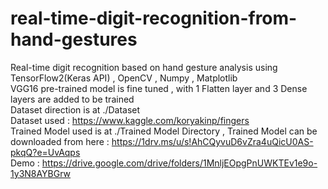 # real-time-digit-recognition-from-hand-gestures
Real-time digit recognition based on hand gesture analysis using TensorFlow2(Keras API) , OpenCV , Numpy , Matplotlib\
VGG16 pre-trained model is fine tuned , with 1 Flatten layer and 3 Dense layers are added to be trained\
Dataset direction is at ./Dataset\
Dataset used : https://www.kaggle.com/koryakinp/fingers \
Trained Model used is at ./Trained Model Directory , Trained Model can be downloaded from here : https://1drv.ms/u/s!AhCQyvuD6vZra4uQicU0AS-pkqQ?e=UvAqps \
Demo : https://drive.google.com/drive/folders/1MnljEOpgPnUWKTEv1e9o-1y3N8AYBGrw
